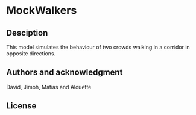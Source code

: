 # MockWalkers

## Desciption

This model simulates the behaviour of two crowds walking in a corridor in opposite directions.

## Authors and acknowledgment

David, Jimoh, Matias and Alouette

## License